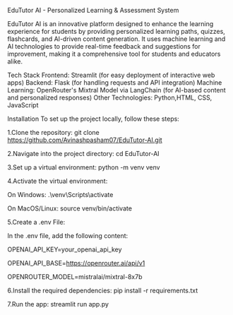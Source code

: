 EduTutor AI - Personalized Learning & Assessment System

EduTutor AI is an innovative platform designed to enhance the learning experience for students by providing personalized learning paths, quizzes, flashcards, and AI-driven content generation. It uses machine learning and AI technologies to provide real-time feedback and suggestions for improvement, making it a comprehensive tool for students and educators alike.

Tech Stack
Frontend: Streamlit (for easy deployment of interactive web apps)
Backend: Flask (for handling requests and API integration)
Machine Learning: OpenRouter's Mixtral Model via LangChain (for AI-based content and personalized responses)
Other Technologies: Python,HTML, CSS, JavaScript

Installation
To set up the project locally, follow these steps:

1.Clone the repository:
git clone https://github.com/Avinashpasham07/EduTutor-AI.git

2.Navigate into the project directory:
cd EduTutor-AI

3.Set up a virtual environment:
python -m venv venv

4.Activate the virtual environment:

On Windows:
.\venv\Scripts\activate

On MacOS/Linux:
source venv/bin/activate

5.Create a .env File:

In the .env file, add the following content:

OPENAI_API_KEY=your_openai_api_key

OPENAI_API_BASE=https://openrouter.ai/api/v1

OPENROUTER_MODEL=mistralai/mixtral-8x7b

6.Install the required dependencies:
pip install -r requirements.txt

7.Run the app:
streamlit run app.py


